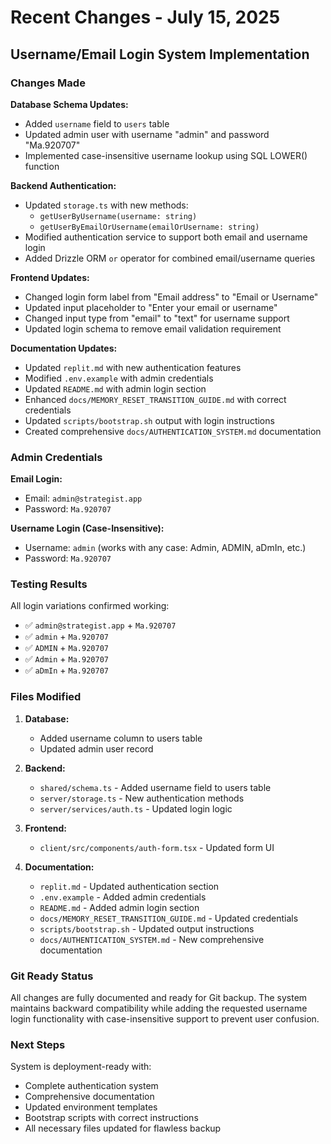 # Recent Changes - July 15, 2025

## Username/Email Login System Implementation

### Changes Made

**Database Schema Updates:**
- Added `username` field to `users` table
- Updated admin user with username "admin" and password "Ma.920707"
- Implemented case-insensitive username lookup using SQL LOWER() function

**Backend Authentication:**
- Updated `storage.ts` with new methods:
  - `getUserByUsername(username: string)`
  - `getUserByEmailOrUsername(emailOrUsername: string)`
- Modified authentication service to support both email and username login
- Added Drizzle ORM `or` operator for combined email/username queries

**Frontend Updates:**
- Changed login form label from "Email address" to "Email or Username"
- Updated input placeholder to "Enter your email or username"
- Changed input type from "email" to "text" for username support
- Updated login schema to remove email validation requirement

**Documentation Updates:**
- Updated `replit.md` with new authentication features
- Modified `.env.example` with admin credentials
- Updated `README.md` with admin login section
- Enhanced `docs/MEMORY_RESET_TRANSITION_GUIDE.md` with correct credentials
- Updated `scripts/bootstrap.sh` output with login instructions
- Created comprehensive `docs/AUTHENTICATION_SYSTEM.md` documentation

### Admin Credentials

**Email Login:**
- Email: `admin@strategist.app`
- Password: `Ma.920707`

**Username Login (Case-Insensitive):**
- Username: `admin` (works with any case: Admin, ADMIN, aDmIn, etc.)
- Password: `Ma.920707`

### Testing Results

All login variations confirmed working:
- ✅ `admin@strategist.app` + `Ma.920707`
- ✅ `admin` + `Ma.920707`
- ✅ `ADMIN` + `Ma.920707`
- ✅ `Admin` + `Ma.920707`
- ✅ `aDmIn` + `Ma.920707`

### Files Modified

1. **Database:**
   - Added username column to users table
   - Updated admin user record

2. **Backend:**
   - `shared/schema.ts` - Added username field to users table
   - `server/storage.ts` - New authentication methods
   - `server/services/auth.ts` - Updated login logic

3. **Frontend:**
   - `client/src/components/auth-form.tsx` - Updated form UI

4. **Documentation:**
   - `replit.md` - Updated authentication section
   - `.env.example` - Added admin credentials
   - `README.md` - Added admin login section
   - `docs/MEMORY_RESET_TRANSITION_GUIDE.md` - Updated credentials
   - `scripts/bootstrap.sh` - Updated output instructions
   - `docs/AUTHENTICATION_SYSTEM.md` - New comprehensive documentation

### Git Ready Status

All changes are fully documented and ready for Git backup. The system maintains backward compatibility while adding the requested username login functionality with case-insensitive support to prevent user confusion.

### Next Steps

System is deployment-ready with:
- Complete authentication system
- Comprehensive documentation
- Updated environment templates
- Bootstrap scripts with correct instructions
- All necessary files updated for flawless backup